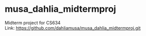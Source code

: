 # musa_dahlia_midtermproj
Midterm project for CS634
<br/>
Link: https://github.com/dahliamusa/musa_dahlia_midtermproj.git
